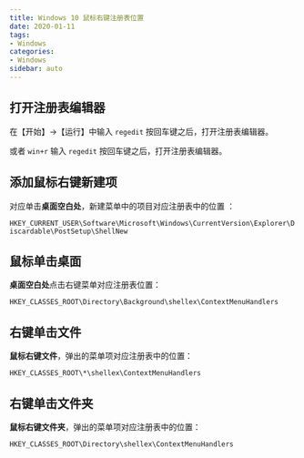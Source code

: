 ```yaml
---
title: Windows 10 鼠标右键注册表位置
date: 2020-01-11
tags:
- Windows
categories:
- Windows
sidebar: auto
---
```


## 打开注册表编辑器

在【开始】→【运行】中输入 `regedit` 按回车键之后，打开注册表编辑器。

或者 `win+r` 输入 `regedit`  按回车键之后，打开注册表编辑器。

## 添加鼠标右键新建项

对应单击**桌面空白处**，新建菜单中的项目对应注册表中的位置 ：

`HKEY_CURRENT_USER\Software\Microsoft\Windows\CurrentVersion\Explorer\Discardable\PostSetup\ShellNew`

## 鼠标单击桌面

**桌面空白处**点击右键菜单对应注册表位置：

`HKEY_CLASSES_ROOT\Directory\Background\shellex\ContextMenuHandlers`

## 右键单击文件

**鼠标右键文件**，弹出的菜单项对应注册表中的位置：

`HKEY_CLASSES_ROOT\*\shellex\ContextMenuHandlers`

## 右键单击文件夹

**鼠标右键文件夹**，弹出的菜单项对应注册表中的位置：

`HKEY_CLASSES_ROOT\Directory\shellex\ContextMenuHandlers`



